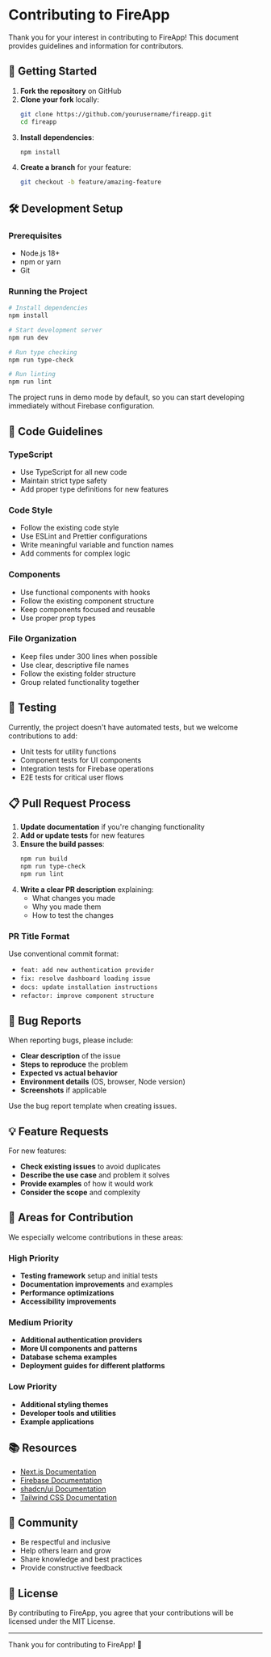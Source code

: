 # Contributing to FireApp

Thank you for your interest in contributing to FireApp! This document provides guidelines and information for contributors.

## 🚀 Getting Started

1. **Fork the repository** on GitHub
2. **Clone your fork** locally:
   ```bash
   git clone https://github.com/yourusername/fireapp.git
   cd fireapp
   ```
3. **Install dependencies**:
   ```bash
   npm install
   ```
4. **Create a branch** for your feature:
   ```bash
   git checkout -b feature/amazing-feature
   ```

## 🛠️ Development Setup

### Prerequisites
- Node.js 18+ 
- npm or yarn
- Git

### Running the Project
```bash
# Install dependencies
npm install

# Start development server
npm run dev

# Run type checking
npm run type-check

# Run linting
npm run lint
```

The project runs in demo mode by default, so you can start developing immediately without Firebase configuration.

## 📝 Code Guidelines

### TypeScript
- Use TypeScript for all new code
- Maintain strict type safety
- Add proper type definitions for new features

### Code Style
- Follow the existing code style
- Use ESLint and Prettier configurations
- Write meaningful variable and function names
- Add comments for complex logic

### Components
- Use functional components with hooks
- Follow the existing component structure
- Keep components focused and reusable
- Use proper prop types

### File Organization
- Keep files under 300 lines when possible
- Use clear, descriptive file names
- Follow the existing folder structure
- Group related functionality together

## 🧪 Testing

Currently, the project doesn't have automated tests, but we welcome contributions to add:
- Unit tests for utility functions
- Component tests for UI components
- Integration tests for Firebase operations
- E2E tests for critical user flows

## 📋 Pull Request Process

1. **Update documentation** if you're changing functionality
2. **Add or update tests** for new features
3. **Ensure the build passes**:
   ```bash
   npm run build
   npm run type-check
   npm run lint
   ```
4. **Write a clear PR description** explaining:
   - What changes you made
   - Why you made them
   - How to test the changes

### PR Title Format
Use conventional commit format:
- `feat: add new authentication provider`
- `fix: resolve dashboard loading issue`
- `docs: update installation instructions`
- `refactor: improve component structure`

## 🐛 Bug Reports

When reporting bugs, please include:
- **Clear description** of the issue
- **Steps to reproduce** the problem
- **Expected vs actual behavior**
- **Environment details** (OS, browser, Node version)
- **Screenshots** if applicable

Use the bug report template when creating issues.

## 💡 Feature Requests

For new features:
- **Check existing issues** to avoid duplicates
- **Describe the use case** and problem it solves
- **Provide examples** of how it would work
- **Consider the scope** and complexity

## 🎯 Areas for Contribution

We especially welcome contributions in these areas:

### High Priority
- **Testing framework** setup and initial tests
- **Documentation improvements** and examples
- **Performance optimizations**
- **Accessibility improvements**

### Medium Priority
- **Additional authentication providers**
- **More UI components and patterns**
- **Database schema examples**
- **Deployment guides for different platforms**

### Low Priority
- **Additional styling themes**
- **Developer tools and utilities**
- **Example applications**

## 📚 Resources

- [Next.js Documentation](https://nextjs.org/docs)
- [Firebase Documentation](https://firebase.google.com/docs)
- [shadcn/ui Documentation](https://ui.shadcn.com)
- [Tailwind CSS Documentation](https://tailwindcss.com/docs)

## 🤝 Community

- Be respectful and inclusive
- Help others learn and grow
- Share knowledge and best practices
- Provide constructive feedback

## 📄 License

By contributing to FireApp, you agree that your contributions will be licensed under the MIT License.

---

Thank you for contributing to FireApp! 🚀